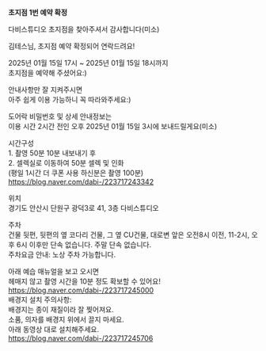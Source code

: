 **초지점 1번 예약 확정**

다비스튜디오 초지점을 찾아주셔서 감사합니다(미소)

김테스님, 초지점 예약 확정되어 연락드려요\!

2025년 01월 15일 17시 \~ 2025년 01월 15일 18시까지  
초지점을 예약해 주셨어요:)

안내사항만 잘 지켜주시면  
아주 쉽게 이용 가능하니 꼭 따라와주세요:)

도어락 비밀번호 및 상세 안내정보는  
이용 시간 2시간 전인 오후 2025년 01월 15일 3시에 보내드릴게요(미소)

시간구성  
1\. 촬영 50분 10분 내보내기 후  
2\. 셀렉실로 이동하여 50분 셀렉 및 인화  
(평일 1시간 더 쿠폰 사용 하신분은 촬영 100분)  
https://blog.naver.com/dabi-/223717243342

위치  
경기도 안산시 단원구 광덕3로 41, 3층 다비스튜디오

주차  
건물 뒷편, 뒷편의 옆 코다리 건물, 그 옆 CU건물, 대로변 앞은 오전8시 이전, 11-2시, 오후 6시 이후만 단속 없습니다. 주말 단속 없습니다.  
주차요금 안내: 노상 주차 가능합니다.

아래 예습 매뉴얼을 보고 오시면  
헤매지 않고 촬영 시간을 10분 정도 확보할 수 있어요\!  
https://blog.naver.com/dabi-/223717245000  
배경지 설치 주의사항:  
배경지는 종이 재질이라 잘 찢어져요.  
소품, 의자를 배경지 위에서 끌지 마세요.  
아래 동영상 대로 설치해주세요.  
https://blog.naver.com/dabi-/223717245706